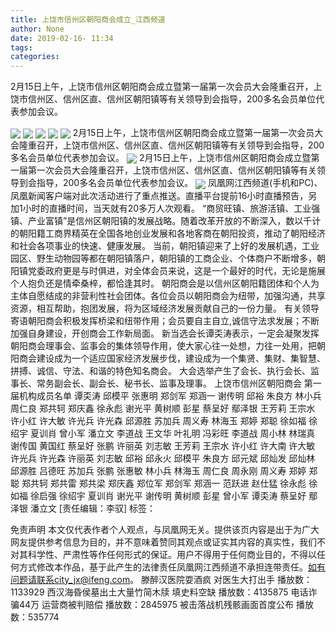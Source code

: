 ```yaml
---
title: 上饶市信州区朝阳商会成立_江西频道
author: None
date: 2019-02-16- 11:34
tags: 
categories: 
---
```

2月15日上午，上饶市信州区朝阳商会成立暨第一届第一次会员大会隆重召开，上饶市信州区、信州区直、信州区朝阳镇等有关领导到会指导，200多名会员单位代表参加会议。
<!-- more -->
                
<img align="center" border="0" src="http://p3.ifengimg.com/a/2019_07/aac53cd22542d51_size218_w500_h441.png" />
                
<img align="center" border="0" src="http://p0.ifengimg.com/a/2019_07/e4e9ee956a64a6b_size283_w500_h332.png" />
            
<img align="center" border="0" src="http://p0.ifengimg.com/a/2019_07/45b6c6e55e445d7_size253_w500_h332.png" />
<img align="center" border="0" src="http://p1.ifengimg.com/a/2019_07/7c1548a68aaa913_size319_w500_h316.png" />
<img align="center" border="0" src="http://p0.ifengimg.com/a/2019_07/9ef3684007c4285_size257_w500_h301.png" />
2月15日上午，上饶市信州区朝阳商会成立暨第一届第一次会员大会隆重召开，上饶市信州区、信州区直、信州区朝阳镇等有关领导到会指导，200多名会员单位代表参加会议。
<img align="center" border="0" src="http://p1.ifengimg.com/a/2019_07/5b0f041b9f68b0d_size304_w500_h303.png" />
2月15日上午，上饶市信州区朝阳商会成立暨第一届第一次会员大会隆重召开，上饶市信州区、信州区直、信州区朝阳镇等有关领导到会指导，200多名会员单位代表参加会议。
<img align="center" border="0" src="http://p2.ifengimg.com/a/2016/0810/204c433878d5cf9size1_w16_h16.png" />
凤凰网江西频道(手机和PC)、凤凰新闻客户端对此次活动进行了重点推送。直播平台提前16小时直播预告，另加1小时的直播时间，当天就有20多万人次观看。
“商贸旺镇、旅游活镇、工业强镇、产业富镇”是信州区朝阳镇的发展战略。随着改革开放的不断深入，数以千计的朝阳籍工商界精英在全国各地创业发展和各地客商在朝阳投资，推动了朝阳经济和社会各项事业的快速、健康发展。
当前，朝阳镇迎来了上好的发展机遇，工业园区、野生动物园等都在朝阳镇落户，朝阳镇的工商企业、个体商户不断增多，朝阳镇党委政府更是与时俱进，对全体会员来说，这是一个最好的时代，无论是施展个人抱负还是情牵桑梓，都恰逢其时。
朝阳商会是以信州区朝阳籍团体和个人为主体自愿结成的非营利性社会团体。各位会员以朝阳商会为纽带，加强沟通，共享资源，相互帮助，抱团发展，将为区域经济发展贡献自己的一份力量。
有关领导寄语朝阳商会积极发挥桥梁和纽带作用；会员要自主自立,诚信守法求发展；不断加强自身建设，开创商会工作新局面。
新当选会长谭奀涛表示，一定会凝聚发挥朝阳商会理事会、监事会的集体领导作用，使大家心往一处想，力往一处用，把朝阳商会建设成为一个适应国家经济发展步伐，建设成为一个集贤、集财、集智慧、拼搏、诚信、守法、和谐的特色知名商会。
大会选举产生了会长、执行会长、监事长、常务副会长、副会长、秘书长、监事及理事。
上饶市信州区朝阳商会
第一届机构成员名单
谭奀涛
邱模平 张惠明 郑剑军 郑涵一 谢传明
邱裕 朱良方 林小兵 周仁良 郑共轲
郑庆鑫 徐永彪 谢光平 黄树顺 彭星
蔡呈好 鄢泽银
王芳莉 王宗水 许小红 许大敏 许光兵
许光森 邱源胜 苏加兵 周义寿 林海玉
郑婷 郑聪 徐如福 徐绍宇 夏训肖
曾小军 潘立文
李道战
王文华 叶礼明 冯彩旺 李道战
周小林 林瑞真 谢传国 黄国红 蔡呈好
张鹏
许丽英 刘志敏
王芳莉 王宗水 许小红 许大南 许大敏 许光兵
许光森 许丽英 刘志敏 邱裕 邱永火 邱模平
朱良方 邱元斌 邱灿发 邱灿林 邱源胜 吕德旺
苏加兵 张鹏 张惠敏 林小兵 林海玉 周仁良
周永刚 周义寿 郑婷 郑聪 郑共轲 郑共雷
郑共梁 郑庆鑫 郑位军 郑剑军 郑涵一 范跃进
赵仕猛 徐永彪 徐如福 徐启强 徐绍宇 夏训肖
谢光平 谢传明 黄树顺 彭星 曾小军 谭奀涛
蔡呈好 鄢泽银 潘立文
[责任编辑：李驭]
标签：
 
             
免责声明
本文仅代表作者个人观点，与凤凰网无关。提供该页内容是出于为广大网友提供参考信息为目的，并不意味着赞同其观点或证实其内容的真实性，我们不对其科学性、严肃性等作任何形式的保证。用户不得用于任何商业目的，不得以任何方式修改本作品，基于此产生的法律责任凤凰网江西频道不承担连带责任。如有问题请联系city_jx@ifeng.com。
滕醉汉医院耍酒疯 对医生大打出手
播放数：1133929
西汉海昏侯墓出土大量竹简木牍 填史料空缺
播放数：4135875
电话诈骗44万 运营商被判赔偿
播放数：2845975
被击落战机残骸画面首度公布
播放数：535774
